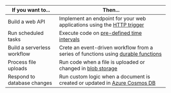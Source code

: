 | If you want to...           | Then...                                                                                                                                                                   |
|-----------------------------|---------------------------------------------------------------------------------------------------------------------------------------------------------------------------|
| Build a web API             | Implement an endpoint for your web applications using the [HTTP trigger](https://learn.microsoft.com/azure/azure-functions/functions-bindings-http-webhook)               |
| Run scheduled tasks         | Execute code on [pre-defined time intervals](https://learn.microsoft.com/azure/azure-functions/functions-bindings-timer)                                                  |
| Build a serverless workflow | Crete an event-driven workflow from a series of functions using [durable functions](https://learn.microsoft.com/azure/azure-functions/durable/durable-functions-overview) |
| Process file uploads        | Run code when a file is uploaded or changed in [blob storage](https://learn.microsoft.com/azure/azure-functions/functions-bindings-storage-blob)                          |
| Respond to database changes | Run custom logic when a document is created or updated in [Azure Cosmos DB](https://learn.microsoft.com/azure/azure-functions/functions-bindings-cosmosdb-v2)             |
